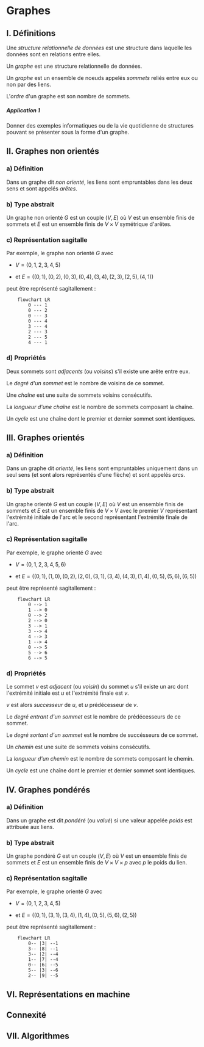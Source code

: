 # Graphes

## I. Définitions

Une *structure relationnelle de données* est une structure dans laquelle les données sont en relations entre elles.

Un *graphe* est une structure relationnelle de données.

Un *graphe* est un ensemble de noeuds appelés *sommets* reliés entre eux ou non par des liens.

L'*ordre* d'un graphe est son nombre de sommets.

##### Application 1

Donner des exemples informatiques ou de la vie quotidienne de structures pouvant se présenter sous la forme d'un graphe.

## II. Graphes non orientés

### a) Définition

Dans un graphe dit *non orienté*, les liens sont empruntables dans les deux sens et sont appelés *arêtes*.

### b) Type abstrait

Un graphe non orienté $G$ est un couple $(V,E)$ où $V$ est un ensemble finis de sommets et $E$ est un ensemble finis de $V\times V$ symétrique d'arêtes.

### c) Représentation sagitalle

Par exemple, le graphe non orienté $G$ avec 

- $V=(0, 1, 2, 3, 4, 5)$ 

- et $E=((0,1), (0,2), (0,3), (0,4), (3,4), (2,3), (2,5), (4,1))$ 

peut être représenté sagitallement :

```mermaid
    flowchart LR
        0 --- 1
        0 --- 2
        0 --- 3
        0 --- 4
        3 --- 4
        2 --- 3
        2 --- 5
        4 --- 1
```

### d) Propriétés

Deux sommets sont *adjacents* (ou *voisins*) s'il existe une arête entre eux.

Le *degré d'un sommet* est le nombre de voisins de ce sommet.

Une *chaîne* est une suite de sommets voisins consécutifs.

La *longueur d'une chaîne* est le nombre de sommets composant la chaîne.

Un *cycle* est une chaîne dont le premier et dernier sommet sont identiques.

## III. Graphes orientés

### a) Définition

Dans un graphe dit *orienté*, les liens sont empruntables uniquement dans un seul sens (et sont alors représentés d'une flèche) et sont appelés *arcs*.

### b) Type abstrait

Un graphe orienté $G$ est un couple $(V,E)$ où $V$ est un ensemble finis de sommets et $E$ est un ensemble finis de $V\times V$ avec le premier $V$ représentant l'extrémité initiale de l'arc et le second représentant l'extrémité finale de l'arc.

### c) Représentation sagitalle

Par exemple, le graphe orienté $G$ avec 

- $V=(0, 1, 2, 3, 4, 5, 6)$ 

- et $E=((0,1), (1,0), (0,2), (2,0), (3,1), (3,4), (4,3), (1,4), (0,5), (5,6), (6,5))$ 

peut être représenté sagitallement :

```mermaid
    flowchart LR
        0 --> 1
        1 --> 0
        0 --> 2
        2 --> 0
        3 --> 1
        3 --> 4
        4 --> 3
        1 --> 4
        0 --> 5
        5 --> 6
        6 --> 5
```

### d) Propriétés

Le sommet $v$ est *adjacent* (ou *voisin*) du sommet $u$ s'il existe un arc dont l'extrémité initiale est $u$ et l'extrémité finale est $v$.

$v$ est alors *successeur* de $u$, et $u$ prédécesseur de $v$.

Le *degré entrant d'un sommet* est le nombre de prédécesseurs de ce sommet.

Le *degré sortant d'un sommet* est le nombre de succésseurs de ce sommet.

Un *chemin* est une suite de sommets voisins consécutifs.

La *longueur d'un chemin* est le nombre de sommets composant le chemin.

Un *cycle* est une chaîne dont le premier et dernier sommet sont identiques.

## IV. Graphes pondérés

### a) Définition

Dans un graphe est dit *pondéré* (ou *valué*) si une valeur appelée *poids* est attribuée aux liens.

### b) Type abstrait

Un graphe pondéré $G$ est un couple $(V,E)$ où $V$ est un ensemble finis de sommets et $E$ est un ensemble finis de $V\times V \times p$ avec $p$ le poids du lien.

### c) Représentation sagitalle

Par exemple, le graphe orienté $G$ avec 

- $V=(0, 1, 2, 3, 4, 5)$ 

- et $E=((0,1), (3,1), (3,4), (1,4), (0,5), (5,6), (2,5))$ 

peut être représenté sagitallement :

```mermaid
    flowchart LR
        0-- |3| --1
        3-- |8| --1
        3-- |2| --4
        1-- |7| --4
        0-- |6| --5
        5-- |3| --6
        2-- |9| --5
```



## VI. Représentations en machine

## Connexité
## VII. Algorithmes